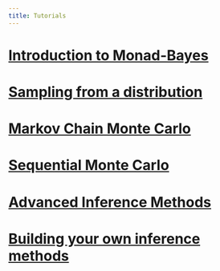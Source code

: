 ```yaml
---
title: Tutorials
---
```


# [Introduction to Monad-Bayes]()

# [Sampling from a distribution]()

# [Markov Chain Monte Carlo]()

# [Sequential Monte Carlo]()

# [Advanced Inference Methods]()

# [Building your own inference methods]()